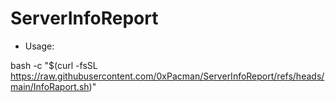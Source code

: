 # ServerInfoReport

- Usage:

bash -c "$(curl -fsSL https://raw.githubusercontent.com/0xPacman/ServerInfoReport/refs/heads/main/InfoRaport.sh)"
